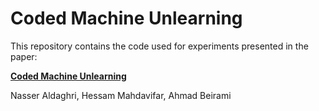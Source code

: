 # Coded Machine Unlearning
This repository contains the code used for experiments presented in the paper:

[**Coded Machine Unlearning**](https://arxiv.org/abs/2012.15721)

Nasser Aldaghri, Hessam Mahdavifar, Ahmad Beirami

